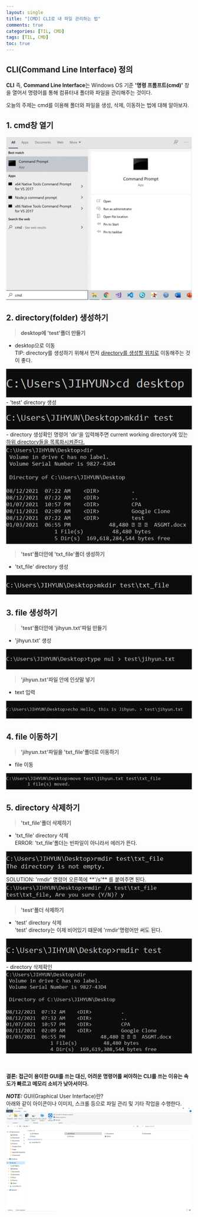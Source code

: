 ```yaml
---
layout: single
title: "[CMD] CLI로 내 파일 관리하는 법"
comments: true
categories: [TIL, CMD]
tags: [TIL, CMD]
toc: true
---
```


## CLI(Command Line Interface) 정의
**CLI** 즉, **Command Line Interface**는 Windows OS 기준 **'명령 프롬프트(cmd)'** 창을 열어서 명령어를 통해 컴퓨터내 폴더와 파일을 관리해주는 것이다.

오늘의 주제는 cmd를 이용해 폴더와 파일을 생성, 삭제, 이동하는 법에 대해 알아보자. 


## 1. cmd창 열기 

<img src="/assets/images/open_cmd.png" alt="open_cmd">


## 2. directory(folder) 생성하기
> **desktop에 'test'폴더 만들기**
- desktop으로 이동  
TIP: directory를 생성하기 위해서 먼저 <u>directory를 생성할 위치로</u> 이동해주는 것이 좋다.  
<img src="/assets/images/cd_directory.png" alt="cd_directory">
- 'test' directory 생성  
<img src="/assets/images/create_directory.png" alt="create_directory">
- directory 생성확인  
명령어 'dir'을 입력해주면 current working directory에 있는 <u>하위 directory들을 목록화시켜준다.</u> 
<img src="/assets/images/list_directory.png" alt="list_directory">

> **'test'폴더안에 'txt_file'폴더 생성하기**  
- 'txt_file' directory 생성  
<img src="/assets/images/create_nested_directory.png" alt="create_nested_directory">


## 3. file 생성하기
> **'test'폴더안에 'jihyun.txt'파일 만들기**
- 'jihyun.txt' 생성
<img src="/assets/images/create_empty_file.png" alt="create_empty_file">

> **'jihyun.txt'파일 안에 인삿말 넣기**
- text 입력
<img src="/assets/images/enter_text_in_file.png" alt="enter_text_in_file">


## 4. file 이동하기
> **'jihyun.txt'파일을 'txt_file'폴더로 이동하기**
- file 이동
<img src="/assets/images/move_file.png" alt="move_file">


## 5. directory 삭제하기
> **'txt_file'폴더 삭제하기**
- 'txt_file' directory 삭제  
ERROR: 'txt_file'폴더는 빈파일이 아니라서 에러가 뜬다. 
<img src="/assets/images/delete_directory_error.png" alt="delete_directory_error">
SOLUTION: 'rmdir' 명령어 오른쪽에 **'/s'** 를 붙여주면 된다.
<img src="/assets/images/delete_directory.png" alt="delete_directory">

> **'test'폴더 삭제하기**
- 'test' directory 삭제  
'test' directory는 이제 비어있기 떄문에 'rmdir'명령어만 써도 된다. 
<img src="/assets/images/delete_empty_directory.png" alt="delete_empty_directory">
- directory 삭제확인
<img src="/assets/images/list_directory2.png" alt="list_directory2">

<br/><br/>
**결론: 접근이 용이한 GUI를 쓰는 대신, 어려운 명령어를 써야하는 CLI를 쓰는 이유는 속도가 빠르고 메모리 소비가 낮아서이다.**  

***NOTE:*** GUI(Graphical User Interface)란?  
아래와 같이 아이콘이나 이미지, 스크롤 등으로 파일 관리 및 기타 작업을 수행한다. 
<img src="/assets/images/GUI.png" alt="GUI">
